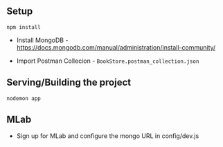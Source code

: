 ## Setup
```
npm install
```
* Install MongoDB - https://docs.mongodb.com/manual/administration/install-community/

* Import Postman Collecion - `BookStore.postman_collection.json`
## Serving/Building the project

```
nodemon app
```
## MLab
* Sign up for MLab and configure the mongo URL in config/dev.js
